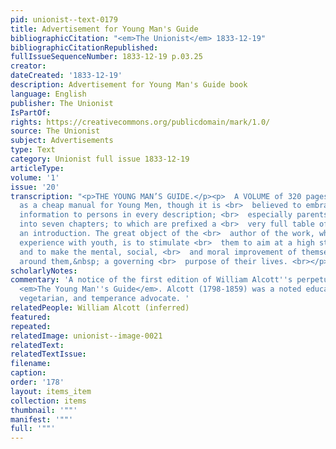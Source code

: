 ```yaml
---
pid: unionist--text-0179
title: Advertisement for Young Man's Guide
bibliographicCitation: "<em>The Unionist</em> 1833-12-19"
bibliographicCitationRepublished: 
fullIssueSequenceNumber: 1833-12-19 p.03.25
creator: 
dateCreated: '1833-12-19'
description: Advertisement for Young Man's Guide book
language: English
publisher: The Unionist
IsPartOf: 
rights: https://creativecommons.org/publicdomain/mark/1.0/
source: The Unionist
subject: Advertisements
type: Text
category: Unionist full issue 1833-12-19
articleType: 
volume: '1'
issue: '20'
transcription: "<p>THE YOUNG MAN’S GUIDE.</p><p>  A VOLUME of 320 pages, designed
  as a cheap manual for Young Men, though it is <br>  believed to embrace much useful
  information to persons in every description; <br>  especially parents. It is divided
  into seven chapters; to which are prefixed a <br>  very full table of contents and
  an introduction. The great object of the <br>  author of the work, who has had much
  experience with youth, is to stimulate <br>  them to aim at a high standard of character,
  and to make the mental, social, <br>  and moral improvement of themselves and those
  around them,&nbsp; a governing <br>  purpose of their lives. <br></p>"
scholarlyNotes: 
commentary: 'A notice of the first edition of William Alcott''s perpetual best-seller,
  <em>The Young Man''s Guide</em>. Alcott (1798-1859) was a noted education reformer,
  vegetarian, and temperance advocate. '
relatedPeople: William Alcott (inferred)
featured: 
repeated: 
relatedImage: unionist--image-0021
relatedText: 
relatedTextIssue: 
filename: 
caption: 
order: '178'
layout: items_item
collection: items
thumbnail: '""'
manifest: '""'
full: '""'
---
```

